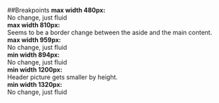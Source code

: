 ##Breakpoints
**max width 480px:**  
No change, just fluid  
**max width 810px:**  
Seems to be a border change between the aside and the main content.  
**max width 959px:**  
No change, just fluid  
**min width 894px:**  
No change, just fluid  
**min width 1200px:**  
Header picture gets smaller by height.  
**min width 1320px:**  
No change, just fluid  
